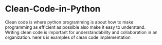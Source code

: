 # Clean-Code-in-Python
Clean code is where python programming is about how to make programming as efficient as possible also make it easy to understand. Writing clean code is important for understandability and collaboration in an organization. 
here's is examples of clean code implementation 
